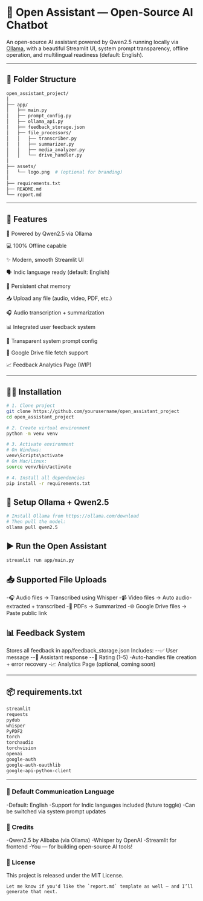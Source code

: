 # 💬 Open Assistant — Open-Source AI Chatbot

An open-source AI assistant powered by Qwen2.5 running locally via [Ollama](https://ollama.com), with a beautiful Streamlit UI, system prompt transparency, offline operation, and multilingual readiness (default: English).

---

## 📁 Folder Structure

```bash
open_assistant_project/
│
├── app/
│   ├── main.py
│   ├── prompt_config.py
│   ├── ollama_api.py
│   ├── feedback_storage.json
│   ├── file_processors/
│   │   ├── transcriber.py
│   │   ├── summarizer.py
│   │   ├── media_analyzer.py
│   │   └── drive_handler.py
│
├── assets/
│   └── logo.png  # (optional for branding)
│
├── requirements.txt
├── README.md
└── report.md
```
---

## 🚀 Features
🧠 Powered by Qwen2.5 via Ollama

💻 100% Offline capable

✨ Modern, smooth Streamlit UI

🗣️ Indic language ready (default: English)

🔁 Persistent chat memory

📥 Upload any file (audio, video, PDF, etc.)

🎧 Audio transcription + summarization

📊 Integrated user feedback system

🔐 Transparent system prompt config

📂 Google Drive file fetch support

📈 Feedback Analytics Page (WIP)

---

## 🧑‍💻 Installation
```bash
# 1. Clone project
git clone https://github.com/yourusername/open_assistant_project
cd open_assistant_project

# 2. Create virtual environment
python -m venv venv

# 3. Activate environment
# On Windows:
venv\Scripts\activate
# On Mac/Linux:
source venv/bin/activate

# 4. Install all dependencies
pip install -r requirements.txt
```

## 🧠 Setup Ollama + Qwen2.5
```bash
# Install Ollama from https://ollama.com/download
# Then pull the model:
ollama pull qwen2.5
```

## ▶️ Run the Open Assistant
```bash
streamlit run app/main.py
```

## 📥 Supported File Uploads
-🎧 Audio files → Transcribed using Whisper
-📹 Video files → Auto audio-extracted + transcribed
-📄 PDFs → Summarized
-🌐 Google Drive files → Paste public link

## 📊 Feedback System
Stores all feedback in app/feedback_storage.json
Includes:
--✅ User message
--🤖 Assistant response
--🌟 Rating (1–5)
-Auto-handles file creation + error recovery
-📈 Analytics Page (optional, coming soon)

---
## 📦 requirements.txt
```bash
streamlit
requests
pydub
whisper
PyPDF2
torch
torchaudio
torchvision
openai
google-auth
google-auth-oauthlib
google-api-python-client
```

---
### 🧠 Default Communication Language
-Default: English
-Support for Indic languages included (future toggle)
-Can be switched via system prompt updates

### 🙌 Credits
-Qwen2.5 by Alibaba (via Ollama)
-Whisper by OpenAI
-Streamlit for frontend
-You — for building open-source AI tools!

### 📃 License
This project is released under the MIT License.
```vbnet
Let me know if you'd like the `report.md` template as well — and I’ll generate that next.
```
